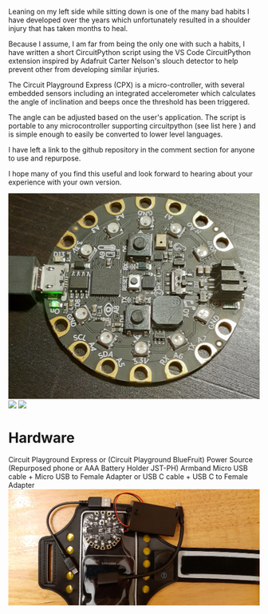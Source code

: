 Leaning on my left side while sitting down is one of the many bad habits I have developed over the years which unfortunately resulted in a shoulder injury that has taken months to heal. 

Because I assume, I am far from being the only one with such a habits, I have written a short CircuitPython script using the VS Code CircuitPython extension inspired by Adafruit Carter Nelson's slouch detector to help prevent other from developing similar injuries.

The Circuit Playground Express (CPX) is a micro-controller, with several embedded sensors including an integrated accelerometer which calculates the angle of inclination and beeps once the threshold has been triggered. 

The angle can be adjusted based on the user's application. The script is portable to any microcontroller supporting circuitpython (see list here ) and is simple enough to easily be converted to lower level languages.

I have left a link to the github repository in the comment section for anyone to use and repurpose.

I hope many of you find this useful and look forward to hearing about your experience with your own version.

![](images/Picture1.png)
![](images/Picture2.png)
![](images/Picture3.png)

# Hardware
Circuit Playground Express or (Circuit Playground BlueFruit)
Power Source (Repurposed phone or AAA Battery Holder JST-PH)
Armband
Micro USB cable + Micro USB  to Female Adapter
or USB C cable + USB C to Female Adapter
![](images/20211226_161809.jpg)



